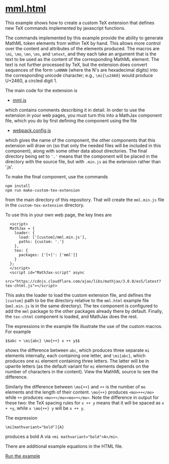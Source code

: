 # [mml.html](https://mathjax.github.io/MathJax-demos-web/custom-tex-extension/mml.html)

This example shows how to create a custom TeX extension that defines new TeX commands implemented by javascript functions.

The commands implemented by this example provide the ability to generate MathML token elements from within TeX by hand.  This allows more control over the content and attributes of the elements produced.  The macros are `\mi`, `\mo`, `\mn`, `\ms`, and `\mtext`, and they each take an argument that is the text to be used as the content of the corresponding MathML element.  The text is not further processed by TeX, but the extension does convert sequences of the form `\uNNNN` (where the N's are hexadecimal digits) into the corresponding unicode character; e.g., `\mi{\u2460}` would produce U+2460, a circled digit 1.

The main code for the extension is

* [mml.js](mml.js)

which contains comments describing it in detail.  In order to use the extension in your web pages, you must turn this into a MathJax component file, which you do by first defining the component using the file

* [webpack.config.js](webpack.config.js)

which gives the name of the component, the other components that this extension will draw on (so that only the needed files will be included in this component), along with some other data about directories.  The final directory being set to `'.'` means that the component will be placed in the directory with the source file, but with `.min.js` as the extension rather than '.js'.

To make the final component, use the commands

```
npm install
npm run make-custom-tex-extension
```

from the main directory of this repository.  That will create the `mml.min.js` file in the `custom-tex-extension` directory.

To use this in your own web page, the key lines are

```
  <script>
  MathJax = {
    loader: {
      load: ['[custom]/mml.min.js'],
      paths: {custom: '.'}
    },
    tex: {
      packages: {'[+]': ['mml']}
    }
  };
  </script>
  <script id="MathJax-script" async
   src="https://cdnjs.cloudflare.com/ajax/libs/mathjax/3.0.0/es5/latest?tex-chtml.js"></script>
```

This asks the loader to load the custom extension file, and defines the `[custom]` path to be the directory relative to the `mml.html`  example file (`mml.min.js` is in the same directory).  The tex component is configured to add the `mml` package to the other packages already there by default.  Finally, the `tex-chtml` component is loaded, and MathJax does the rest.

The expressions in the example file illustrate the use of the custom macros.  For example

    $$abc + \mi{abc} \mo{++} x ++ y$$
    
shows the difference between `abc`, which produces three separate `mi` elements internally, each containing one letter, and `\mi{abc}`, which produces one `mi` element containing three letters.  The latter will be in upwrite letters (as the default variant for `mi` elements depends on the number of characters in the content).  View the MathML source to see the difference.

Similarly the difference between `\mo{++}` and `++` is the number of `mo` elements and the length of their content.  `\mo{++}` produces `<mo>++</mo>` while `++` produces `<mo>+</mo><mo>+</mo>`.  Note the difference in output for these two: the TeX spacing rules for `x ++ y` means that it will be spaced as `x + +y`, while `x \mo{++} y` will be `x ++ y`.

The expression

    \mi[mathvariant="bold"]{A}

produces a bold A via `<mi mathvariant="bold">A</mi>`.

There are additional example equations in the HTML file.

[Run the example](https://mathjax.github.io/MathJax-demos-web/custom-tex-extension/mml.html)
